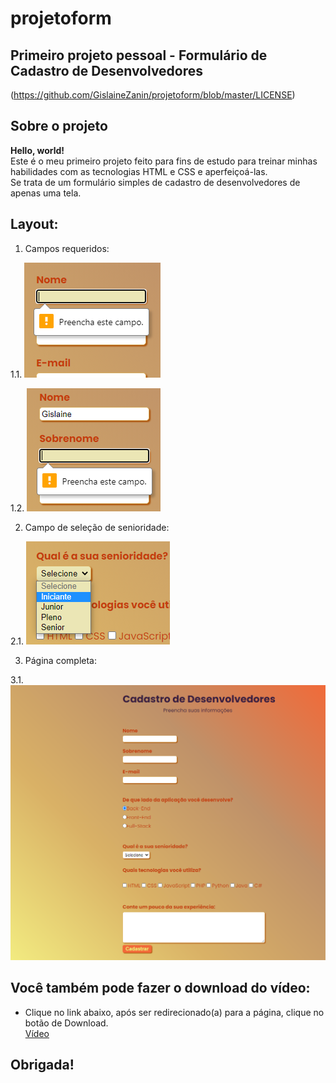 # projetoform
## Primeiro projeto pessoal - Formulário de Cadastro de Desenvolvedores
(https://github.com/GislaineZanin/projetoform/blob/master/LICENSE)

## Sobre o projeto
__Hello, world!__<br>
Este é o meu primeiro projeto feito para fins de estudo para treinar minhas habilidades com as tecnologias HTML e CSS e aperfeiçoá-las.<br>
Se trata de um formulário simples de cadastro de desenvolvedores de apenas uma tela.

## Layout:

1. Campos requeridos:

1.1. ![](/assets/camporequerido1.PNG)

1.2. ![](/assets/camporequerido2.PNG)


2. Campo de seleção de senioridade:

2.1. ![](/assets/camposelecao.png)


3. Página completa:

3.1. ![](/assets/Fom_cadastro_de_devs.png)


## Você também pode fazer o download do vídeo:
- Clique no link abaixo, após ser redirecionado(a) para a página, clique no botão de Download.<br>
[Vídeo](https://github.com/GislaineZanin/projetoform/blob/master/assets/video%20cadastro%20de%20devs.mp4)


## Obrigada!
